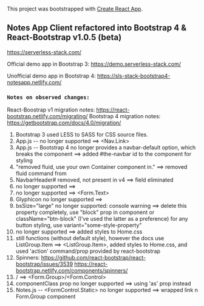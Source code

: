 This project was bootstrapped with [Create React App](https://github.com/facebook/create-react-app).

## Notes App Client refactored into Bootstrap 4 & React-Bootstrap v1.0.5 (beta)

https://serverless-stack.com/


Official demo app in Bootstrap 3:
https://demo.serverless-stack.com/

Unofficial demo app in Bootstrap 4:
https://sls-stack-bootstrap4-notesapp.netlify.com/


### `Notes on observed changes:`


  React-Boostrap v1 migration notes:
    https://react-bootstrap.netlify.com/migrating/
  Bootstrap 4 migration notes:
    https://getbootstrap.com/docs/4.0/migration/

1)  Bootstrap 3 used LESS to SASS for CSS source files.
1)  App.js -- <NavItem> no longer supported  ==>   <Nav.Link>
2)  App.js -- Bootstrap 4 no longer provides a navbar-default option, which breaks the <Navbar> component ==>  added #the-navbar id to the <Navbar> component for styling
3)  "removed fluid, use your own Container component in."  ==> removed fluid command from <Navbar>
4)  NavbarHeader# removed, not present in v4  ==>  field eliminated
5)  <ControlLable> no longer supported  ==>   <FormLabel>
6)  <HelpBlock> no longer supported  ==>   <Form.Text>
7)  Glyphicon no longer supported  ==>
8)  bsSize="large" no longer supported: console warning  ==> delete this property completely, use "block" prop in component or className="btn-block" (I've used the latter as a preference)
        for any button styling, use variant="some-style-property"
9) <PageHeader> no longer supported ==> added styles to Home.css
10) <ListGroupItem> still functions (without default style), however the docs use ListGroup.Item   ==>  <ListGroup.Item>, added styles to Home.css, and used 'action' command/prop provided by react-bootstrap
11) Spinners:
        https://github.com/react-bootstrap/react-bootstrap/issues/3539
        https://react-bootstrap.netlify.com/components/spinners/
12) <FormGroup>/<FormControl> ==>  <Form.Group>/<Form.Control>
13)  componentClass prop no longer supported ==>  using 'as' prop instead
14) Notes.js -- <FormControl.Static> no longer supported ==> wrapped link n Form.Group component
